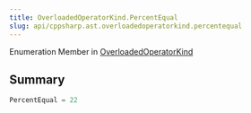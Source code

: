 ```yaml
---
title: OverloadedOperatorKind.PercentEqual
slug: api/cppsharp.ast.overloadedoperatorkind.percentequal
---
```

Enumeration Member in [OverloadedOperatorKind](/api/cppsharp/ast/overloadedoperatorkind)

## Summary



```csharp
PercentEqual = 22
```

